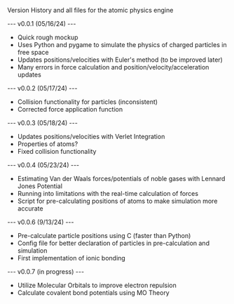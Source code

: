 Version History and all files for the atomic physics engine

--- v0.0.1 (05/16/24) ---
- Quick rough mockup
- Uses Python and pygame to simulate the physics of charged particles in free space
- Updates positions/velocities with Euler's method (to be improved later)
- Many errors in force calculation and position/velocity/acceleration updates

--- v0.0.2 (05/17/24) ---
- Collision functionality for particles (inconsistent)
- Corrected force application function

--- v0.0.3 (05/18/24) ---
- Updates positions/velocities with Verlet Integration
- Properties of atoms?
- Fixed collision functionality

--- v0.0.4 (05/23/24) ---
- Estimating Van der Waals forces/potentials of noble gases with Lennard Jones Potential
- Running into limitations with the real-time calculation of forces
- Script for pre-calculating positions of atoms to make simulation more accurate

--- v0.0.6 (9/13/24) ---
- Pre-calculate particle positions using C (faster than Python)
- Config file for better declaration of particles in pre-calculation and simulation
- First implementation of ionic bonding

--- v0.0.7 (in progress) ---
- Utilize Molecular Orbitals to improve electron repulsion
- Calculate covalent bond potentials using MO Theory
